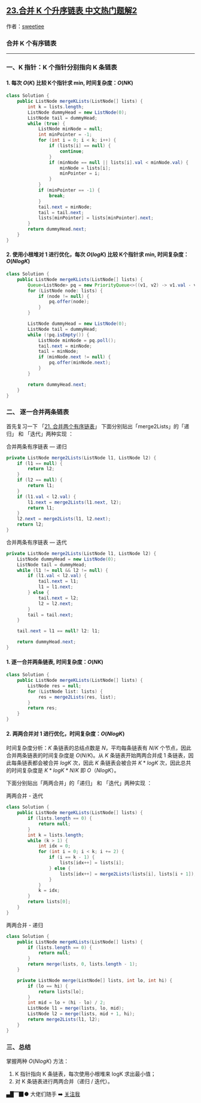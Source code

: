 ## [23.合并 K 个升序链表 中文热门题解2](https://leetcode.cn/problems/merge-k-sorted-lists/solutions/100000/4-chong-fang-fa-xiang-jie-bi-xu-miao-dong-by-sweet)

作者：[sweetiee](https://leetcode.cn/u/sweetiee)

### 合并 K 个有序链表
---


### 一、K 指针：K 个指针分别指向 K 条链表

#### 1. 每次 $O(K)$ 比较 K个指针求 min, 时间复杂度：$O(NK)$

```Java []
class Solution {
    public ListNode mergeKLists(ListNode[] lists) { 
        int k = lists.length;
        ListNode dummyHead = new ListNode(0);
        ListNode tail = dummyHead;
        while (true) {
            ListNode minNode = null;
            int minPointer = -1;
            for (int i = 0; i < k; i++) {
                if (lists[i] == null) {
                    continue;
                }
                if (minNode == null || lists[i].val < minNode.val) {
                    minNode = lists[i];
                    minPointer = i;
                }
            }
            if (minPointer == -1) {
                break;
            }
            tail.next = minNode;
            tail = tail.next;
            lists[minPointer] = lists[minPointer].next;
        }
        return dummyHead.next;
    }
}
```
#### 2. 使用小根堆对 1 进行优化，每次 $O(logK)$ 比较 K个指针求 min, 时间复杂度：$O(NlogK)$
```Java []
class Solution {
    public ListNode mergeKLists(ListNode[] lists) {
        Queue<ListNode> pq = new PriorityQueue<>((v1, v2) -> v1.val - v2.val);
        for (ListNode node: lists) {
            if (node != null) {
                pq.offer(node);
            }
        }

        ListNode dummyHead = new ListNode(0);
        ListNode tail = dummyHead;
        while (!pq.isEmpty()) {
            ListNode minNode = pq.poll();
            tail.next = minNode;
            tail = minNode;
            if (minNode.next != null) {
                pq.offer(minNode.next);
            }
        }

        return dummyHead.next;
    }
}
```
### 二、 逐一合并两条链表
首先复习一下 「[21. 合并两个有序链表](https://leetcode-cn.com/problems/merge-two-sorted-lists/)」
下面分别贴出「merge2Lists」的「递归」 和 「迭代」两种实现 ：

合并两条有序链表 — 递归
```Java []
private ListNode merge2Lists(ListNode l1, ListNode l2) {
    if (l1 == null) {
        return l2;
    }
    if (l2 == null) {
        return l1;
    }
    if (l1.val < l2.val) {
        l1.next = merge2Lists(l1.next, l2);
        return l1;
    }
    l2.next = merge2Lists(l1, l2.next);
    return l2;
}
```
合并两条有序链表 — 迭代
```Java []
private ListNode merge2Lists(ListNode l1, ListNode l2) {
    ListNode dummyHead = new ListNode(0);
    ListNode tail = dummyHead;
    while (l1 != null && l2 != null) {
        if (l1.val < l2.val) {
            tail.next = l1;
            l1 = l1.next;
        } else {
            tail.next = l2;
            l2 = l2.next;
        }
        tail = tail.next;
    }

    tail.next = l1 == null? l2: l1;

    return dummyHead.next;
}
```


#### 1. 逐一合并两条链表, 时间复杂度：$O(NK)$
```Java []
class Solution {
    public ListNode mergeKLists(ListNode[] lists) {
        ListNode res = null;
        for (ListNode list: lists) {
            res = merge2Lists(res, list);
        }
        return res;
    }
}
```
#### 2. 两两合并对 1 进行优化，时间复杂度：$O(NlogK)$
时间复杂度分析：$K$ 条链表的总结点数是 $N$，平均每条链表有 $N/K$ 个节点，因此合并两条链表的时间复杂度是 $O(N/K)$。从 $K$ 条链表开始两两合并成 $1$ 条链表，因此每条链表都会被合并 $logK$ 次，因此 $K$ 条链表会被合并 $K * logK$ 次，因此总共的时间复杂度是 $K*logK*N/K$ 即 $O（NlogK）$。

下面分别贴出「两两合并」的「递归」 和 「迭代」两种实现 ：

两两合并 - 迭代
```Java []
class Solution {
    public ListNode mergeKLists(ListNode[] lists) {
        if (lists.length == 0) {
            return null;
        }
        int k = lists.length;
        while (k > 1) {
            int idx = 0;
            for (int i = 0; i < k; i += 2) {
                if (i == k - 1) {
                    lists[idx++] = lists[i];
                } else {
                    lists[idx++] = merge2Lists(lists[i], lists[i + 1]);
                }
            }
            k = idx;
        }
        return lists[0];
    }
}
```

两两合并 - 递归
```Java []
class Solution {
    public ListNode mergeKLists(ListNode[] lists) {
        if (lists.length == 0) {
            return null;
        }
        return merge(lists, 0, lists.length - 1);
    }

    private ListNode merge(ListNode[] lists, int lo, int hi) {
        if (lo == hi) {
            return lists[lo];
        }
        int mid = lo + (hi - lo) / 2;
        ListNode l1 = merge(lists, lo, mid);
        ListNode l2 = merge(lists, mid + 1, hi);
        return merge2Lists(l1, l2);
    }
}
```

### 三、总结
掌握两种 $O(NlogK)$ 方法：

1. K 指针指向 K 条链表，每次使用小根堆来 logK 求出最小值；
2. 对 K 条链表进行两两合并（递归 / 迭代）。


▄█▔▉● 大佬们随手 ➡️ [关注我](https://leetcode-cn.com/u/sweetiee/)
 